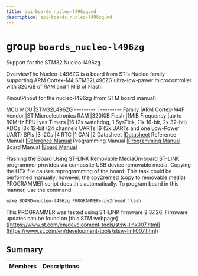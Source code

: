 ```yaml
---
title: api-boards_nucleo-l496zg.md
description: api-boards_nucleo-l496zg.md
---
```

# group `boards_nucleo-l496zg` 

Support for the STM32 Nucleo-l496zg.

OverviewThe Nucleo-L496ZG is a board from ST's Nucleo family supporting ARM Cortex-M4 STM32L496ZG ultra-low-pawer microcontroller with 320KiB of RAM and 1 MiB of Flash.

PinoutPinout for the nucleo-l496zg (from STM board manual)

MCU
MCU   |STM32L496ZG
--------- | ---------
Family   |ARM Cortex-M4F
Vendor   |ST Microelectronics
RAM   |320KiB
Flash   |1MiB
Frequency   |up to 80MHz
FPU   |yes
Timers   |16 (2x watchdog, 1 SysTick, 11x 16-bit, 2x 32-bit)
ADCs   |3x 12-bit (24 channels
UARTs   |6 (5x UARTs and one Low-Power UART)
SPIs   |3
I2Cs   |4
RTC   |1
CAN   |2
Datasheet   |[Datasheet](https://www.st.com/resource/en/datasheet/stm32l496vg.pdf)
Reference Manual   |[Reference Manual](https://www.st.com/resource/en/reference_manual/rm0351-stm32l47xxx-stm32l48xxx-stm32l49xxx-and-stm32l4axxx-advanced-armbased-32bit-mcus-stmicroelectronics.pdf)
Programming Manual   |[Programming Manual](https://www.st.com/content/ccc/resource/technical/document/programming_manual/6c/3a/cb/e7/e4/ea/44/9b/DM00046982.pdf/files/DM00046982.pdf/jcr:content/translations/en.DM00046982.pdf)
Board Manual   |[Board Manual](https://www.st.com/resource/en/user_manual/um2179-stm32-nucleo144-boards-mb1312-stmicroelectronics.pdf)

Flashing the Board Using ST-LINK Removable MediaOn-board ST-LINK programmer provides via composite USB device removable media. Copying the HEX file causes reprogramming of the board. This task could be performed manually; however, the cpy2remed (copy to removable media) PROGRAMMER script does this automatically. To program board in this manner, use the command: 
```cpp
make BOARD=nucleo-l496zg PROGRAMMER=cpy2remed flash
```
This PROGRAMMER was tested using ST-LINK firmware 2.37.26. Firmware updates can be found on [this STM webpage]([https://www.st.com/en/development-tools/stsw-link007.html](https://www.st.com/en/development-tools/stsw-link007.html)

## Summary

 Members                        | Descriptions                                
--------------------------------|---------------------------------------------


